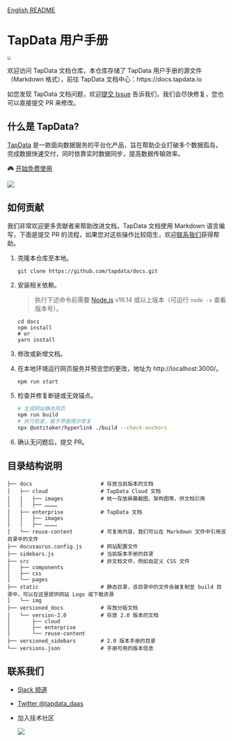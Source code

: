 [English README](README.md)

# TapData 用户手册

<p align="left">
<a href="https://auth.tapdata.net/" rel="nofollow"><img src="https://20778419.s21i.faiusr.com/4/2/ABUIABAEGAAg39a1kQYoqLyr0gEwyAE4Mw.png" style="zoom: 50%;" /></a>
</p>
欢迎访问 TapData 文档仓库，本仓库存储了 TapData 用户手册的源文件（Markdown 格式），前往 TapData 文档中心：https://docs.tapdata.io

如您发现 TapData 文档问题，欢迎[提交 Issue](https://github.com/tapdata/docs/issues/new) 告诉我们，我们会尽快修复，您也可以直接提交 PR 来修改。

## 什么是 TapData?

[TapData](https://tapdata.net/) 是一款面向数据服务的平台化产品，旨在帮助企业打破多个数据孤岛，完成数据快速交付，同时依靠实时数据同步，提高数据传输效率。

🎮 [开始免费使用](https://auth.tapdata.net/)


![](https://20778419.s21i.faiusr.com/3/2/ABUIABADGAAgtLr-lgYotInUhwYwgA84uAg.gif)

## 如何贡献

我们非常欢迎更多贡献者来帮助改进文档，TapData 文档使用 Markdown 语言编写，下面是提交 PR 的流程，如果您对这些操作比较陌生，欢迎[联系我们](#Contact)获得帮助。

1. 克隆本仓库至本地。

   ```shell
   git clone https://github.com/tapdata/docs.git
   ```

2. 安装相关依赖。

   > 执行下述命令前需要 [Node.js](https://nodejs.org/en/download/) v16.14 或以上版本（可运行 `node -v` 查看版本号）。

   ```shell
   cd docs
   npm install
   # or 
   yarn install
   ```

3. 修改或新增文档。

4. 在本地环境运行网页服务并预览您的更改，地址为 http://localhost:3000/。

   ```shell
   npm run start
   ```

5. 检查并修复断链或无效锚点。

   ```bash
   # 生成网站静态网页
   npm run build
   # 执行检查，基于界面提示修复
   npx @untitaker/hyperlink ./build --check-anchors
   ```

6. 确认无问题后，提交 PR。

## 目录结构说明

```shell
├── docs                      # 存放当前版本的文档
│   ├── cloud                 # TapData Cloud 文档
│   │   ├── images            # 统一存放屏幕截图、架构图等，供文档引用
│   │   ├── …………
│   ├── enterprise            # TapData 文档
│   │   ├── images            
│   │   ├── …………
│   └── reuse-content         # 可复用内容，我们可以在 Markdown 文件中引用该目录中的文件
├── docusaurus.config.js      # 网站配置文件
├── sidebars.js               # 当前版本手册的目录
├── src                       # 非文档文件，例如自定义 CSS 文件
│   ├── components
│   ├── css
│   └── pages
├── static                    # 静态目录，该目录中的文件会被复制至 build 目录中，可以在这里提供网站 Logo 或下载资源
│   └── img
├── versioned_docs            # 存放分版文档
│   └── version-2.0           # 存放 2.0 版本的文档
│       ├── cloud
│       ├── enterprise
│       └── reuse-content
├── versioned_sidebars        # 2.0 版本手册的目录
└── versions.json             # 手册可用的版本信息
```



## <span id="Contact">联系我们</span>

- [Slack 频道](https://join.slack.com/t/tapdatacommunity/shared_invite/zt-1biraoxpf-NRTsap0YLlAp99PHIVC9eA)

- [Twitter @tapdata_daas](https://twitter.com/tapdata_daas)

- 加入技术社区 

	<p align="left">
	<a href="https://20778419.s21i.faiusr.com/4/2/ABUIABAEGAAg-JPfhwYonMrzlwEwZDhk.png" rel="nofollow"><img src="https://20778419.s21i.faiusr.com/4/2/ABUIABAEGAAg-JPfhwYonMrzlwEwZDhk.png" style="zoom: 100%;" /></a>
	</p>
	
	
	​			
	​			
	​					
	​			
	​		
	​	

